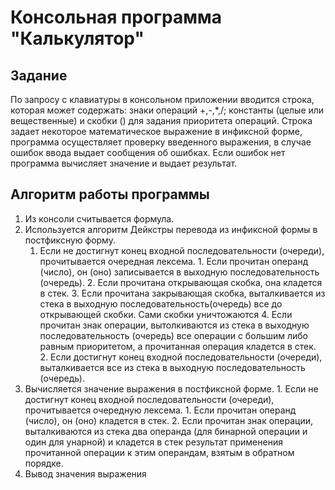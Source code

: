 # Консольная программа "Калькулятор"

## Задание 

По запросу с клавиатуры в консольном приложении вводится строка, которая может содержать: знаки операций +,-,*,/; константы (целые или вещественные) и скобки () для задания приоритета операций. Строка задает некоторое математическое выражение в инфиксной форме, программа осуществляет проверку введенного выражения, в случае ошибок ввода выдает сообщения об ошибках. Если ошибок нет программа вычисляет значение и выдает результат.

## Алгоритм работы программы

1.  Из консоли считывается формула.
2.  Используется алгоритм Дейкстры перевода из инфиксной формы в постфиксную форму.
	1. Если не достигнут конец входной последовательности (очереди), прочитывается 				очередная лексема.
    		1. Если прочитан операнд (число), он (оно) записывается в выходную
    			последовательность
    			(очередь).
       		2. Если прочитана открывающая скобка, она кладется в стек.
     	    	3. Если прочитана закрывающая скобка, выталкивается из стека в
    			выходную последовательность(очередь) все до открывающей скобки. Сами
    			скобки уничтожаются 
          	4. Если прочитан знак операции, вытолкиваются из стека в выходную
    			последовательность (очередь) все операции с большим либо равным
    			приоритетом, а прочитанная операция кладется в стек. 
       2. Если достигнут конец входной последовательности (очереди), выталкивается все из стека
          	в выходную последовательность (очередь).
3. Вычисляется значение выражения в постфиксной форме.
       1. Если не достигнут конец входной последовательности (очереди), прочитывается очередную
		лексема. 
       		1. Если прочитан операнд (число), он (оно) кладется в стек. 
          	2. Если прочитан знак операции, выталкиваются из стека два операнда (для
   			бинарной операции и один для унарной) и кладется в стек результат
   			применения прочитанной операции к этим операндам, взятым в обратном
   			порядке.
5. Вывод значения выражения

